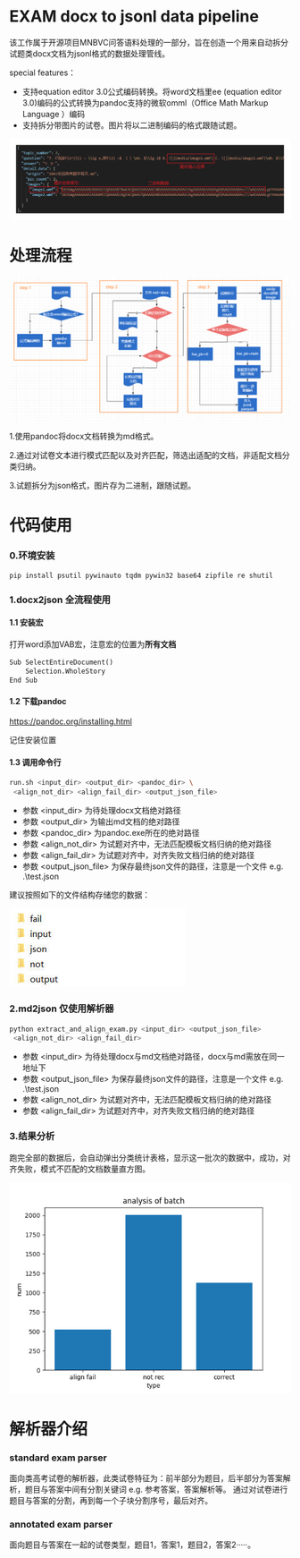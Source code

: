 # EXAM docx to jsonl data pipeline
该工作属于开源项目MNBVC问答语料处理的一部分，旨在创造一个用来自动拆分试题类docx文档为jsonl格式的数据处理管线。

special features：
- 支持equation editor 3.0公式编码转换。将word文档里ee (equation editor 3.0)编码的公式转换为pandoc支持的微软omml（Office Math Markup Language ）编码
- 支持拆分带图片的试卷。图片将以二进制编码的格式跟随试题。

![json example](readme/jsonexample.png)

# 处理流程
![pipeline](readme/flowchart.png)


1.使用pandoc将docx文档转换为md格式。

2.通过对试卷文本进行模式匹配以及对齐匹配，筛选出适配的文档，非适配文档分类归纳。

3.试题拆分为json格式，图片存为二进制，跟随试题。

# 代码使用
### 0.环境安装
   
    pip install psutil pywinauto tqdm pywin32 base64 zipfile re shutil


### 1.docx2json 全流程使用
#### 1.1 安装宏
打开word添加VAB宏，注意宏的位置为**所有文档**
```vba
Sub SelectEntireDocument()
    Selection.WholeStory
End Sub
```
#### 1.2 下载pandoc
https://pandoc.org/installing.html

记住安装位置
#### 1.3 调用命令行
```bash
run.sh <input_dir> <output_dir> <pandoc_dir> \
 <align_not_dir> <align_fail_dir> <output_json_file>
```
- 参数 <input_dir> 为待处理docx文档绝对路径
- 参数 <output_dir> 为输出md文档的绝对路径
- 参数 <pandoc_dir> 为pandoc.exe所在的绝对路径
- 参数 <align_not_dir> 为试题对齐中，无法匹配模板文档归纳的绝对路径
- 参数 <align_fail_dir> 为试题对齐中，对齐失败文档归纳的绝对路径
- 参数 <output_json_file> 为保存最终json文件的路径，注意是一个文件 e.g. .\test.json

建议按照如下的文件结构存储您的数据：

![sample](readme/sample.jpg)


### 2.md2json 仅使用解析器
```bash
python extract_and_align_exam.py <input_dir> <output_json_file>
 <align_not_dir> <align_fail_dir> 
```
- 参数 <input_dir> 为待处理docx与md文档绝对路径，docx与md需放在同一地址下
- 参数 <output_json_file> 为保存最终json文件的路径，注意是一个文件 e.g. .\test.json
- 参数 <align_not_dir> 为试题对齐中，无法匹配模板文档归纳的绝对路径
- 参数 <align_fail_dir> 为试题对齐中，对齐失败文档归纳的绝对路径



### 3.结果分析
跑完全部的数据后，会自动弹出分类统计表格，显示这一批次的数据中，成功，对齐失败，模式不匹配的文档数量直方图。

![ill](readme/illust.png)


# 解析器介绍
### standard exam parser
面向类高考试卷的解析器，此类试卷特征为：前半部分为题目，后半部分为答案解析，题目与答案中间有分割关键词 e.g. 参考答案，答案解析等。
通过对试卷进行题目与答案的分割，再到每一个子块分割序号，最后对齐。

### annotated exam parser
面向题目与答案在一起的试卷类型，题目1，答案1，题目2，答案2·····。